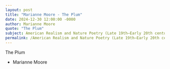 ```yaml
---
layout: post
title: "Marianne Moore - The Plum"
date: 2024-12-30 12:00:00 -0000
author: Marianne Moore
quote: "The Plum"
subject: American Realism and Nature Poetry (Late 19th–Early 20th century)
permalink: /American Realism and Nature Poetry (Late 19th–Early 20th century)/Marianne Moore/Marianne Moore - The Plum
---
```


The Plum

- Marianne Moore
